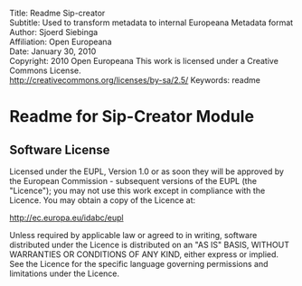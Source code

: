 Title:			Readme Sip-creator  
Subtitle:		Used to transform metadata to internal Europeana Metadata format  
Author:			Sjoerd Siebinga  
Affiliation:	Open Europeana  
Date:			January 30, 2010  
Copyright:		2010 Open Europeana
				This work is licensed under a Creative Commons License.  
				http://creativecommons.org/licenses/by-sa/2.5/
Keywords:		readme 

# Readme for Sip-Creator Module


## Software License ##


Licensed under the EUPL, Version 1.0 or as soon they
will be approved by the European Commission - subsequent
versions of the EUPL (the "Licence");
you may not use this work except in compliance with the
Licence.
You may obtain a copy of the Licence at:

http://ec.europa.eu/idabc/eupl

Unless required by applicable law or agreed to in
writing, software distributed under the Licence is
distributed on an "AS IS" BASIS,
WITHOUT WARRANTIES OR CONDITIONS OF ANY KIND, either
express or implied.
See the Licence for the specific language governing
permissions and limitations under the Licence.